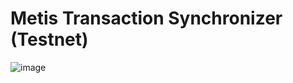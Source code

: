 # Metis Transaction Synchronizer (Testnet)

![image](https://github.com/belperwtf/metis-tx-synchronizer/assets/157804226/dae8584f-e117-49ab-a03f-dbe7db15e9b0)
